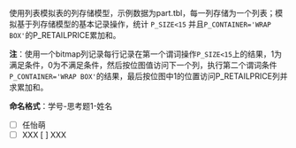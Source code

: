 使用列表模拟表的列存储模型，示例数据为part.tbl，每一列存储为一个列表；模拟基于列存储模型的基本记录操作，统计 `P_SIZE<15` 并且`P_CONTAINER='WRAP BOX'`的P_RETAILPRICE累加和。 

**注**：使用一个bitmap列记录每行记录在第一个谓词操作`P_SIZE<15`上的结果，1为满足条件，0为不满足条件，然后按位图值访问下一个列，执行第二个谓词条件`P_CONTAINER='WRAP BOX'`的结果，最后按位图中1的位置访问P_RETAILPRICE列并求累加和。

**命名格式**：学号-思考题1-姓名

- [ ] 任怡萌
- [ ] XXX
[ ] XXX
